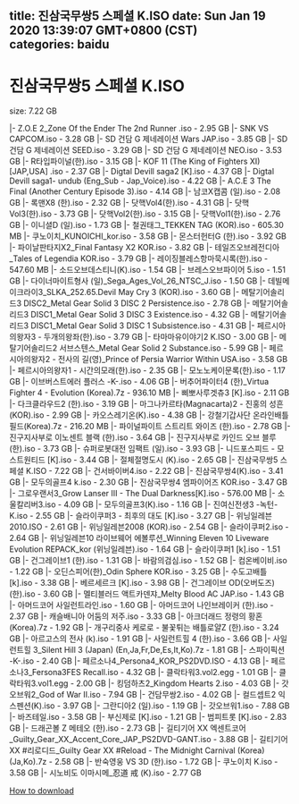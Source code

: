 
title: 진삼국무쌍5 스페셜 K.ISO
date: Sun Jan 19 2020 13:39:07 GMT+0800 (CST)    
categories: baidu
---

# 진삼국무쌍5 스페셜 K.ISO
size: 7.22 GB
 
 
|- Z.O.E 2_Zone Of the Ender The 2nd Runner .iso - 2.95 GB
|- SNK VS CAPCOM.iso - 3.28 GB
|- SD 건담 G 제네레이션 Wars JAP.iso - 3.85 GB
|- SD 건담 G 제네레이션 SEED.iso - 3.29 GB
|- SD 건담 G 제네레이션 NEO.iso - 3.53 GB
|- R타입파이널(한).iso - 3.15 GB
|- KOF 11 (The King of Fighters XI) [JAP,USA] .iso - 2.37 GB
|- Digtal Devill saga2 [K].iso - 4.37 GB
|- Digtal Devill saga1- undub (Eng_Sub - Jap_Voice).iso - 4.22 GB
|- A.C.E 3 The Final (Another Century Episode 3).iso - 4.14 GB
|- 남코X캡콤 (일).iso - 2.08 GB
|- 록맨X8 (한).iso - 2.32 GB
|- 닷핵Vol4(한).iso - 4.31 GB
|- 닷핵Vol3(한).iso - 3.73 GB
|- 닷핵Vol2(한).iso - 3.15 GB
|- 닷핵Vol1(한).iso - 2.76 GB
|- 이니셜D (일).iso - 1.73 GB
|- 철권태그_TEKKEN TAG (KOR).iso - 605.30 MB
|- 쿠노이치_KUNOICHI_kor.iso - 3.58 GB
|- 몬스터헌터G (한).iso - 3.92 GB
|- 파이날판타지X2_Final Fantasy X2 KOR.iso - 3.82 GB
|- 테일즈오브레전디아_Tales of Legendia KOR.iso - 3.79 GB
|- 레이징블레스항마묵시록(한).iso - 547.60 MB
|- 소드오브데스티니(K).iso - 1.54 GB
|- 브레스오브파이어 5.iso - 1.51 GB
|- 다이너마이트형사 (일)_Sega_Ages_Vol_26_NTSC_J.iso - 1.50 GB
|- 데빌메이크라이3_SLKA_252.65.Devil May Cry 3 (KOR).iso - 3.60 GB
|- 메탈기어솔리드3 DISC2_Metal Gear Solid 3 DISC 2 Persistence.iso - 2.78 GB
|- 메탈기어솔리드3 DISC1_Metal Gear Solid 3 DISC 3 Existence.iso - 4.32 GB
|- 메탈기어솔리드3 DISC1_Metal Gear Solid 3 DISC 1 Subsistence.iso - 4.31 GB
|- 페르시아의왕자3 - 두개의왕좌(한).iso - 3.79 GB
|- 타마마유이야기2 K.ISO - 3.00 GB
|- 메탈기어솔리드2 서브스텐스_Metal Gear Solid 2 Substance.iso - 5.99 GB
|- 페르시아의왕자2 - 전사의 길(영)_Prince of Persia Warrior Within USA.iso - 3.58 GB
|- 페르시아의왕자1 - 시간의모래(한).iso - 2.35 GB
|- 모노노케이문록(한).iso - 1.17 GB
|- 이브버스트에러 플러스 -K-.iso - 4.06 GB
|- 버추어파이터4 (한)_Virtua Fighter 4 - Evolution (Korea).7z - 936.10 MB
|- 삐뽀사루겟츄3 [K].iso - 2.11 GB
|- 다크클라우드2 (한).iso - 3.19 GB
|- 마그나카르타(Magnacarta)2 - 진홍의 성흔 (KOR).iso - 2.99 GB
|- 카오스레기온(K).iso - 4.38 GB
|- 강철기갑사단 온라인배틀필드(Korea).7z - 216.20 MB
|- 파이널파이트 스트리트 와이즈 (한).iso - 2.78 GB
|- 진구지사부로 이노센트 블랙 (한).iso - 3.64 GB
|- 진구지사부로 카인드 오브 블루 (한).iso - 3.73 GB
|- 슈퍼로봇대전 임팩트 (일).iso - 3.93 GB
|- 니드포스피드 - 모스트원티드 [K].iso - 3.44 GB
|- 절체절명도시 (K).iso - 2.65 GB
|- 진삼국무쌍5 스페셜 K.ISO - 7.22 GB
|- 건서바이버4.iso - 2.22 GB
|- 진삼국무쌍4(K).iso - 3.41 GB
|- 모두의골프4 k.iso - 2.30 GB
|- 진삼국무쌍4 엠파이어즈 KOR.iso - 3.47 GB
|- 그로우랜서3_Grow Lanser III - The Dual Darkness[K].iso - 576.00 MB
|- 소울칼리버3.iso - 4.09 GB
|- 모두의골프3(K).iso - 1.16 GB
|- 진여신전생3 -녹턴- K.iso - 2.55 GB
|- 슬라이쿠퍼3 - 최후의 대도 [K].iso - 3.27 GB
|- 위닝일레븐2010.ISO - 2.61 GB
|- 위닝일레븐2008 (KOR).iso - 2.54 GB
|- 슬라이쿠퍼2.iso - 2.64 GB
|- 위닝일레븐10 라이브웨어 에볼루션_Winning Eleven 10 Liveware Evolution REPACK_kor (위닝일레븐).iso - 1.64 GB
|- 슬라이쿠퍼1 [k].iso - 1.51 GB
|- 건그레이브1 (한).iso - 1.31 GB
|- 바람의검심.iso - 1.52 GB
|- 컴온베이비.iso - 1.22 GB
|- 오딘스피어(한)_Odin Sphere KOR.iso - 3.25 GB
|- 수도고배틀 [k].iso - 3.38 GB
|- 베르세르크 [K].iso - 3.98 GB
|- 건그레이브 OD(오버도즈) (한).iso - 3.60 GB
|- 멜티블러드 액트카덴쟈_Melty Blood AC JAP.iso - 1.43 GB
|- 아머드코어 사일런트라인.iso - 1.60 GB
|- 아머드코어 나인브레이커 (한).iso - 2.37 GB
|- 캐슬배니아 어둠의 저주.iso - 3.33 GB
|- 아크더래드 정령의 황혼(Korea).7z - 1.92 GB
|- 개구리중사 케로로 - 불꽃튀는 배틀로얄Z (한).iso - 3.24 GB
|- 아르고스의 전사 (k).iso - 1.91 GB
|- 사일런트힐 4 (한).iso - 3.66 GB
|- 사일런트힐 3_Silent Hill 3 (Japan) (En,Ja,Fr,De,Es,It,Ko).7z - 1.81 GB
|- 스파이픽션 -K-.iso - 2.40 GB
|- 페르소나4_Persona4_KOR_PS2DVD.ISO - 4.13 GB
|- 페르소나3_Fersona3FES Recall.iso - 4.32 GB
|- 클락타워3.vol2.egg - 1.01 GB
|- 클락타워3.vol1.egg - 2.00 GB
|- 킹덤하츠2_Kingdom Hearts 2.iso - 4.03 GB
|- 갓오브워2_God of War II.iso - 7.94 GB
|- 건담무쌍2.iso - 4.02 GB
|- 컬드셉트2 익스펜션(K).iso - 3.97 GB
|- 그란디아2 (일).iso - 1.19 GB
|- 갓오브워1.iso - 7.88 GB
|- 바즈테일.iso - 3.58 GB
|- 부신제로 [K].iso - 1.21 GB
|- 범피트롯 [K].iso - 2.83 GB
|- 드래곤볼 Z 메테오 (한).iso - 2.73 GB
|- 길티기어 XX 엑센트코어_Guilty_Gear_XX_Accent_Core_JAP_PS2DVD-GANT.iso - 3.88 GB
|- 길티기어 XX #리로디드_Guilty Gear XX #Reload - The Midnight Carnival (Korea) (Ja,Ko).7z - 2.58 GB
|- 반숙영웅 VS 3D (한).iso - 1.72 GB
|- 쿠노이치 K.iso - 3.58 GB
|- 시노비도 이마시메_忍道 戒 (K).iso - 2.77 GB

[How to download](https://bpcam.bemobtrk.com/go/2ceec3aa-1ca2-46d6-b9ff-aaa5c184517c?jno=2324)